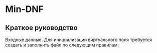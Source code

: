 # Min-DNF
## Краткое руководство 
  Входные данные. Для инициализации виртуального поля требуется создать и заполнить файл по следующим правилам:
